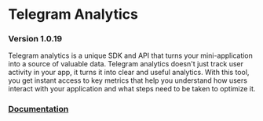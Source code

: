 # Telegram Analytics
### Version 1.0.19
Telegram analytics is a unique SDK and API that turns your mini-application into a source of valuable data. Telegram analytics doesn't just track user activity in your app, it turns it into clear and useful analytics. With this tool, you get instant access to key metrics that help you understand how users interact with your application and what steps need to be taken to optimize it.

### [Documentation](https://docs.tganalytics.xyz)

